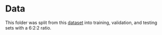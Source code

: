 # Data
This folder was split from this [dataset](https://github.com/frederick0329/Wikipedia_title_dataset) into training, validation, and testing sets with a 6:2:2 ratio.
